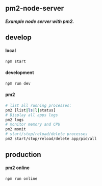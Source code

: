 ## pm2-node-server

##### Example node server with pm2.

## develop

#### local

```
npm start
```

#### development

```
npm run dev
```

#### pm2

```bash
# list all running processes:
pm2 [list|ls|l|status]
# Display all apps logs
pm2 logs
# monitor memory and CPU
pm2 monit
# start/stop/reload/delete processes
pm2 start/stop/reload/delete app/pid/all
```

## production

#### pm2 online

```
npm run online
```
